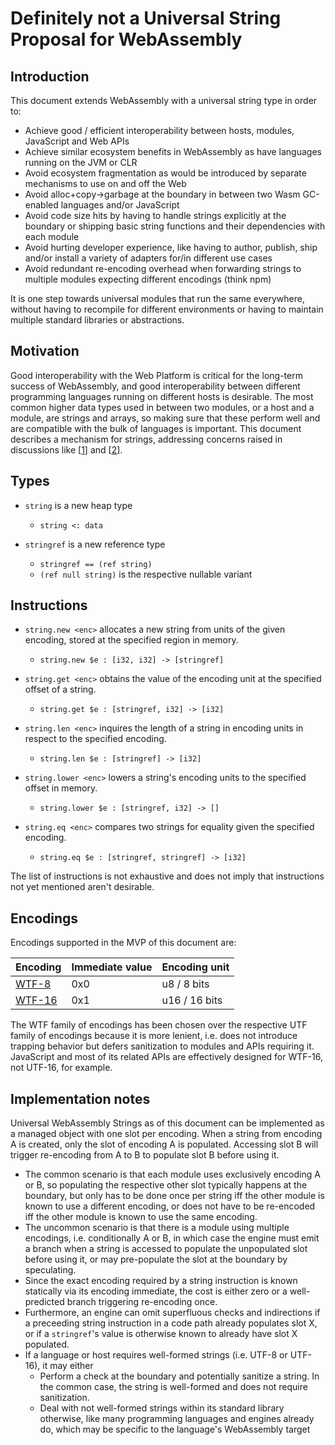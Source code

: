 # Definitely not a Universal String Proposal for WebAssembly

## Introduction

This document extends WebAssembly with a universal string type in order to:

* Achieve good / efficient interoperability between hosts, modules, JavaScript and Web APIs
* Achieve similar ecosystem benefits in WebAssembly as have languages running on the JVM or CLR
* Avoid ecosystem fragmentation as would be introduced by separate mechanisms to use on and off the Web
* Avoid alloc+copy->garbage at the boundary in between two Wasm GC-enabled languages and/or JavaScript
* Avoid code size hits by having to handle strings explicitly at the boundary or shipping basic string functions and their dependencies with each module
* Avoid hurting developer experience, like having to author, publish, ship and/or install a variety of adapters for/in different use cases
* Avoid redundant re-encoding overhead when forwarding strings to multiple modules expecting different encodings (think npm)

It is one step towards universal modules that run the same everywhere, without having to recompile for different environments or having to maintain multiple standard libraries or abstractions.

## Motivation

Good interoperability with the Web Platform is critical for the long-term success of WebAssembly, and good interoperability between different programming languages running on different hosts is desirable. The most common higher data types used in between two modules, or a host and a module, are strings and arrays, so making sure that these perform well and are compatible with the bulk of languages is important. This document describes a mechanism for strings, addressing concerns raised in discussions like [[1](https://github.com/WebAssembly/interface-types/issues/13)] and [[2](https://github.com/WebAssembly/gc/issues/145)].

## Types

* `string` is a new heap type
  * `string <: data`

* `stringref` is a new reference type
  * `stringref == (ref string)`
  * `(ref null string)` is the respective nullable variant

## Instructions

* `string.new <enc>` allocates a new string from units of the given encoding, stored at the specified region in memory.
  * `string.new $e : [i32, i32] -> [stringref]`

* `string.get <enc>` obtains the value of the encoding unit at the specified offset of a string.
  * `string.get $e : [stringref, i32] -> [i32]`

* `string.len <enc>` inquires the length of a string in encoding units in respect to the specified encoding.
  * `string.len $e : [stringref] -> [i32]`

* `string.lower <enc>` lowers a string's encoding units to the specified offset in memory.
  * `string.lower $e : [stringref, i32] -> []`

* `string.eq <enc>` compares two strings for equality given the specified encoding.
  * `string.eq $e : [stringref, stringref] -> [i32]`

The list of instructions is not exhaustive and does not imply that instructions not yet mentioned aren't desirable.

## Encodings

Encodings supported in the MVP of this document are:

Encoding | Immediate value | Encoding unit
---------|-----------------|---------------
[WTF-8](https://simonsapin.github.io/wtf-8/) | 0x0 | u8 / 8 bits
[WTF-16](https://simonsapin.github.io/wtf-8/#wtf-16) | 0x1 | u16 / 16 bits

The WTF family of encodings has been chosen over the respective UTF family of encodings because it is more lenient, i.e. does not introduce trapping behavior but defers sanitization to modules and APIs requiring it. JavaScript and most of its related APIs are effectively designed for WTF-16, not UTF-16, for example.

## Implementation notes

Universal WebAssembly Strings as of this document can be implemented as a managed object with one slot per encoding. When a string from encoding A is created, only the slot of encoding A is populated. Accessing slot B will trigger re-encoding from A to B to populate slot B before using it.

* The common scenario is that each module uses exclusively encoding A or B, so populating the respective other slot typically happens at the boundary, but only has to be done once per string iff the other module is known to use a different encoding, or does not have to be re-encoded iff the other module is known to use the same encoding.
* The uncommon scenario is that there is a module using multiple encodings, i.e. conditionally A or B, in which case the engine must emit a branch when a string is accessed to populate the unpopulated slot before using it, or may pre-populate the slot at the boundary by speculating.
* Since the exact encoding required by a string instruction is known statically via its encoding immediate, the cost is either zero or a well-predicted branch triggering re-encoding once.
* Furthermore, an engine can omit superfluous checks and indirections if a preceeding string instruction in a code path already populates slot X, or if a `stringref`'s value is otherwise known to already have slot X populated.
* If a language or host requires well-formed strings (i.e. UTF-8 or UTF-16), it may either
  * Perform a check at the boundary and potentially sanitize a string. In the common case, the string is well-formed and does not require sanitization.
  * Deal with not well-formed strings within its standard library otherwise, like many programming languages and engines already do, which may be specific to the language's WebAssembly target
